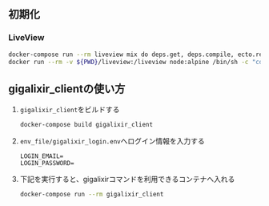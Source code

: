 ## 初期化

### LiveView
```sh
docker-compose run --rm liveview mix do deps.get, deps.compile, ecto.reset
docker run --rm -v ${PWD}/liveview:/liveview node:alpine /bin/sh -c "cd /liveview/assets && npm install"
```

## gigalixir_clientの使い方
1. `gigalixir_client`をビルドする
    ```sh
    docker-compose build gigalixir_client
    ```
2. `env_file/gigalixir_login.env`へログイン情報を入力する
    ```env
    LOGIN_EMAIL=
    LOGIN_PASSWORD=
    ```
3. 下記を実行すると、gigalixirコマンドを利用できるコンテナへ入れる
    ```sh
    docker-compose run --rm gigalixir_client
    ```
